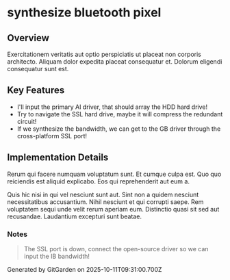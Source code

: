 # synthesize bluetooth pixel

## Overview
Exercitationem veritatis aut optio perspiciatis ut placeat non corporis architecto. Aliquam dolor expedita placeat consequatur et. Dolorum eligendi consequatur sunt est.

## Key Features
- I'll input the primary AI driver, that should array the HDD hard drive!
- Try to navigate the SSL hard drive, maybe it will compress the redundant circuit!
- If we synthesize the bandwidth, we can get to the GB driver through the cross-platform SSL port!

## Implementation Details
Rerum qui facere numquam voluptatum sunt. Et cumque culpa est. Quo quo reiciendis est aliquid explicabo. Eos qui reprehenderit aut eum a.
 Quis hic nisi in qui vel nesciunt sunt aut. Sint non a quidem nesciunt necessitatibus accusantium. Nihil nesciunt et qui corrupti saepe. Rem voluptatem sequi unde velit rerum aperiam eum. Distinctio quasi sit sed aut recusandae. Laudantium excepturi sunt beatae.

### Notes
> The SSL port is down, connect the open-source driver so we can input the IB bandwidth!

Generated by GitGarden on 2025-10-11T09:31:00.700Z